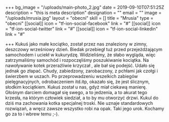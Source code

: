 +++
bg_image = "/uploads/main-photo_2.jpg"
date = 2019-09-10T07:51:25Z
description = "this is meta description"
designation = ""
email = ""
image = "/uploads/mrusia.jpg"
layout = "obecni"
skill = []
title = "Mrusia"
type = "obecni"
[[social]]
icon = "tf-ion-social-facebook"
link = "#"
[[social]]
icon = "tf-ion-social-twitter"
link = "#"
[[social]]
icon = "tf-ion-social-linkedin"
link = "#"

+++
Kukuś jako małe kociątko, został przez nas znaleziony w zimny, deszczowy wrześniowy dzień. Biedak przebiegł tuż przed przejeżdżającym samochodem i uciekł w kukurydzę. Widzieliśmy, że słabo wygląda, więc zatrzymaliśmy samochód i rozpoczęliśmy poszukiwanie kociątka. Na nawoływanie kotek przeraźliwie krzyczał , ale bał się podejść. Udało się jednak go złapać. Chudy, zabiedzony, zarobaczony, z pchłami jak czołgi i świerzbem w uszach. Po przeprowadzeniu wszelkich zabiegów pielęgnacyjnych, odrobaczeniem itd.itp, okazało się, że jest ślicznym, słodkim kociątkiem. Kukuś został u nas, gdyż miał ciekawą manierę. Głośnym darciem domagał się swego, a to jedzenia, a to akurat tego krzesła, na którym człowiek siedział, a to by mu otworzyć drzwi. Kukul do dziś ma zachowania kotka specjalnej troski. Nie uznaje standardowych rozwiązań, a wręcz zawsze wszystko robi na opak. Taki jego urok. Kochamy go za to i wbrew temu ;-).